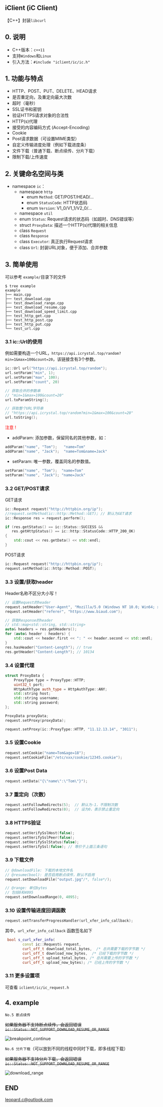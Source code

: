 ## iClient (iC Client)

【C++】封装`libcurl`

## 0. 说明

+ C++版本：`c++11`
+ 支持`Windows`和`Linux`
+ 引入方法：`#include "iclient/ic/ic.h"`

## 1. 功能与特点

+ HTTP、POST、PUT、DELETE、HEAD请求
+ 是否重定向，及重定向最大次数
+ 超时（毫秒）
+ SSL证书和密钥
+ 验证HTTPS请求对象的合法性
+ HTTP(s)代理
+ 接受的内容编码方式 (Accept-Encoding)
+ Cookie
+ Post请求数据（可设置MIME类型）
+ 自定义传输进度处理（例如下载进度条）
+ 文件下载（普通下载、断点续传、分片下载）
+ 限制下载/上传速度

## 2. 关键命名空间与类

+ namespace `ic`：
  + namespace `http`
    + enum `Method`: GET/POST/HEAD/...
    + enum `StatusCode`: HTTP状态码
    + enum `Version`: V1_0/V1_1/V2_0/...
  + namespace `util`
  + enum `Status`: Request请求的状态码（如超时、DNS错误等）
  + struct `ProxyData`: 描述一个HTTP(s)代理的相关信息
  + class `Request`
  + class `Response`
  + class `Executor`: 真正执行Request请求
  + class `Url`: 封装URL对象，便于添加、合并参数

## 3. 简单使用

可以参考 `example/`目录下的文件

```shell
$ tree example
example
├── main.cpp
├── test_download.cpp
├── test_download_range.cpp
├── test_download_resume.cpp
├── test_download_speed_limit.cpp
├── test_http_get.cpp
├── test_http_post.cpp
├── test_http_put.cpp
└── test_url.cpp
```

### 3.1 ic::Url的使用

例如需要构造一个URL，`https://api.icrystal.top/random?min=1&max=100&count=20`，该链接含有3个参数。

```C++
ic::Url url("https://api.icrystal.top/random");
url.setParam("min", 1);
url.setParam("max", 100);
url.setParam("count", 20)

// 获取合并的参数串
// "min=1&max=100&count=20"
url.toParamString();

// 获取整个URL字符串
// "https://api.icrystal.top/random?min=1&max=100&count=20"
url.toString();
```

<font color="red">注意 !</font>

+ addParam: 添加参数，保留同名的其他参数，如：

```C++
addParam("name", "Tom");   "name=Tom"
addParam("name", "Jack");  "name=Tom&name=Jack"
```

+ setParam: 唯一参数，覆盖同名的参数值。

```C++
setParam("name", "Tom");  "name=Tom"
setParam("name", "Jack"); "name=Jack"
```

### 3.2 GET/POST请求

GET请求

```C++
ic::Request request("http://httpbin.org/ip");
//request.setMethod(ic::http::Method::GET); // 默认为GET请求
ic::Response res = request.perform();

if (res.getStatus() == ic::Status::SUCCESS && 
   res.getHttpStatus() == ic::http::StatusCode::HTTP_200_OK)
{
	std::cout << res.getData() << std::endl;
}
```

POST请求

```C++
ic::Request request("http://httpbin.org/ip");
request.setMethod(ic::http::Method::POST);
```

### 3.3 设置/获取header

Header名称不区分大小写！

```C++
// 设置Request的header
request.setHeader("User-Agent", "Mozilla/5.0 (Windows NT 10.0; Win64; x64) Ap...");
request.setHeader("referer", "https://www.biaud.com");

// 获取Response的header
// std::map<std::string, std::string>
auto& headers = res.getHeaders();
for (auto& header : headers) {
    std::cout << header.first << ": " << header.second << std::endl;
}
res.hasHeader("Content-Length"); // true
res.getHeader("Content-Length"); // 10134
```

### 3.4 设置代理

```C++
struct ProxyData {
    ProxyType type = ProxyType::HTTP;
    uint32_t port;
    HttpAuthType auth_type = HttpAuthType::ANY;
    std::string host;
    std::string username;
    std::string password;
};

ProxyData proxyData;
request.setProxy(proxyData);

request.setProxy(ic::ProxyType::HTTP, "11.12.13.14", "3011");
```

### 3.5 设置Cookie

```C++
request.setCookie("name=Tom&age=18");
request.setCookieFile("/etc/xxx/cookie/12345.cookie");
```

### 3.6 设置Post Data

```C++
request.setData("{\"name\":\"Tom\"}");
```

### 3.7 重定向（次数）

```C++
request.setFollowRedirects(5);  // 默认为-1，不限制次数
request.setFollowRedirects(0);  // 设为0，表示禁止重定向
```

### 3.8 HTTPS验证

```C++
request.setVerifySslHost(false);
request.setVerifySslPeer(false);
request.setVerifySslStatus(false);
request.setVerifySsl(false); // 等价于上面三条语句
```

### 3.9 下载文件

```C++
// @downloadFile: 下载的本地文件名
// @resume(bool): 是否启用断点续传，默认不启用
request.setDownloadFile("output.jpg"/*, false*/);

// @range: 单位bytes
// 包括0和4095
request.setDownloadRange(0, 4095);
```

### 3.10 设置传输进度回调函数

```C++
request.setTransferProgressHandler(url_xfer_info_callback);
```

其中，`url_xfer_info_callback` 函数签名如下

```C++
 bool s_curl_xfer_info(
        const ic::Request& request,
        curl_off_t download_total_bytes,  /* 总共需要下载的字节数 */
        curl_off_t download_now_bytes,  /* 已经下载的字节数 */
        curl_off_t upload_total_bytes, /* 总共需要上传的字节数 */
        curl_off_t upload_now_bytes); /* 已经上传的字节数 */
```

### 3.11 更多设置项

可查看 `iclient/ic/ic_request.h`

## 4. example

`No.5 断点续传`

~~如果服务器不支持断点续传，会返回错误 `ic::Status::NOT_SUPPORT_DOWNLOAD_RESUME_OR_RANGE`~~

![breakpoint_continue](assets/README/breakpoint_continue.jpg)



`No.6 分片下载`（可以放到不同的线程中同时下载，即多线程下载）

~~如果服务器不支持分片下载，会返回错误 `ic::Status::NOT_SUPPORT_DOWNLOAD_RESUME_OR_RANGE`~~

![download_range](assets/README/download_range.jpg)



## END

<leopard.c@outlook.com>

